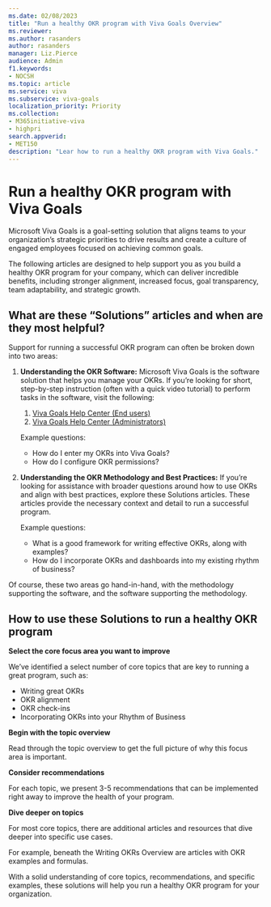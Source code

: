 ```yaml
---
ms.date: 02/08/2023
title: "Run a healthy OKR program with Viva Goals Overview"
ms.reviewer: 
ms.author: rasanders
author: rasanders
manager: Liz.Pierce
audience: Admin
f1.keywords:
- NOCSH
ms.topic: article
ms.service: viva
ms.subservice: viva-goals
localization_priority: Priority
ms.collection:  
- M365initiative-viva
- highpri
search.appverid:
- MET150
description: "Lear how to run a healthy OKR program with Viva Goals."
---
```


# Run a healthy OKR program with Viva Goals

Microsoft Viva Goals is a goal-setting solution that aligns teams to your organization’s strategic priorities to drive results and create a culture of engaged employees focused on achieving common goals. 

The following articles are designed to help support you as you build a healthy OKR program for your company, which can deliver incredible benefits, including stronger alignment, increased focus, goal transparency, team adaptability, and strategic growth. 

## What are these “Solutions” articles and when are they most helpful?

Support for running a successful OKR program can often be broken down into two areas: 

1. **Understanding the OKR Software:** Microsoft Viva Goals is the software solution that helps you manage your OKRs. If you’re looking for short, step-by-step instruction (often with a quick video tutorial) to perform tasks in the software, visit the following:

    1. [Viva Goals Help Center (End users) ](https://support.microsoft.com/en-us/office/introducing-microsoft-viva-goals-bd651be7-472a-4f40-8fdd-6fcead79f3ad)
    1. [Viva Goals Help Center (Administrators) ](../goals/intro-to-ms-viva-goals.md) 
    
    Example questions: 
    - How do I enter my OKRs into Viva Goals? 
    - How do I configure OKR permissions? 

2. **Understanding the OKR Methodology and Best Practices:** If you’re looking for assistance with broader questions around how to use OKRs and align with best practices, explore these Solutions articles. These articles provide the necessary context and detail to run a successful program. 
    
    Example questions: 
    - What is a good framework for writing effective OKRs, along with examples? 
    - How do I incorporate OKRs and dashboards into my existing rhythm of business? 

Of course, these two areas go hand-in-hand, with the methodology supporting the software, and the software supporting the methodology. 

## How to use these Solutions to run a healthy OKR program

**Select the core focus area you want to improve**

We’ve identified a select number of core topics that are key to running a great program, such as:  

- Writing great OKRs 
- OKR alignment 
- OKR check-ins 
- Incorporating OKRs into your Rhythm of Business

**Begin with the topic overview**

Read through the topic overview to get the full picture of why this focus area is important. 

**Consider recommendations**

For each topic, we present 3-5 recommendations that can be implemented right away to improve the health of your program. 

**Dive deeper on topics**

For most core topics, there are additional articles and resources that dive deeper into specific use cases. 

For example, beneath the Writing OKRs Overview are articles with OKR examples and formulas.  

With a solid understanding of core topics, recommendations, and specific examples, these solutions will help you run a healthy OKR program for your organization. 